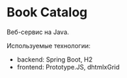 # Book Catalog
Веб-сервис на Java.

Используемые технологии:
- backend: Spring Boot, H2
- frontend: Prototype.JS, dhtmlxGrid
